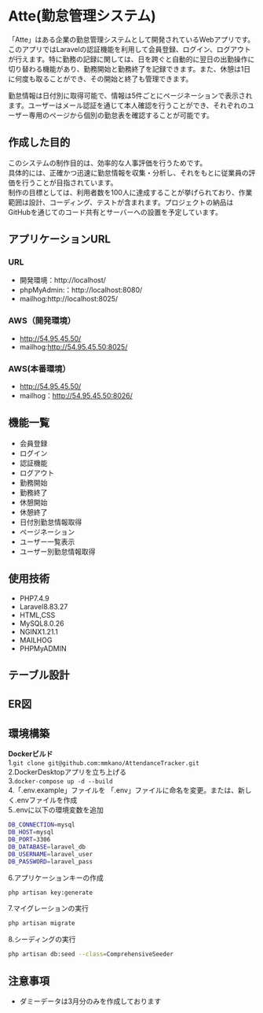# Atte(勤怠管理システム)
「Atte」はある企業の勤怠管理システムとして開発されているWebアプリです。　　
このアプリではLaravelの認証機能を利用して会員登録、ログイン、ログアウトが行えます。特に勤務の記録に関しては、日を跨ぐと自動的に翌日の出勤操作に切り替わる機能があり、勤務開始と勤務終了を記録できます。また、休憩は1日に何度も取ることができ、その開始と終了も管理できます。　　

勤怠情報は日付別に取得可能で、情報は5件ごとにページネーションで表示されます。ユーザーはメール認証を通じて本人確認を行うことができ、それぞれのユーザー専用のページから個別の勤怠表を確認することが可能です。  


## 作成した目的  
このシステムの制作目的は、効率的な人事評価を行うためです。  
具体的には、正確かつ迅速に勤怠情報を収集・分析し、それをもとに従業員の評価を行うことが目指されています。  
制作の目標としては、利用者数を100人に達成することが挙げられており、作業範囲は設計、コーディング、テストが含まれます。プロジェクトの納品はGitHubを通じてのコード共有とサーバーへの設置を予定しています。  


## アプリケーションURL  

### URL  
* 開発環境：http://localhost/  
* phpMyAdmin:：http://localhost:8080/  
* mailhog:http://localhost:8025/  

### AWS（開発環境）  
* http://54.95.45.50/  
* mailhog:http://54.95.45.50:8025/  

### AWS(本番環境）  
* http://54.95.45.50/  
* mailhog：http://54.95.45.50:8026/  


## 機能一覧  
* 会員登録  
* ログイン  
* 認証機能  
* ログアウト  	
* 勤務開始  	
* 勤務終了  	
* 休憩開始  	
* 休憩終了  	
* 日付別勤怠情報取得  	
* ページネーション
* ユーザー一覧表示
* ユーザー別勤怠情報取得
	

## 使用技術
* PHP7.4.9
* Laravel8.83.27 
* HTML,CSS  
* MySQL8.0.26    
* NGINX1.21.1  
* MAILHOG  
* PHPMyADMIN  


## テーブル設計  


## ER図  



## 環境構築  

**Dockerビルド**  
1.`git clone git@github.com:mmkano/AttendanceTracker.git`  
2.DockerDesktopアプリを立ち上げる  
3.`docker-compose up -d --build`    
4.「.env.example」ファイルを 「.env」ファイルに命名を変更。または、新しく.envファイルを作成  
5..envに以下の環境変数を追加  
 ```bash
DB_CONNECTION=mysql      
DB_HOST=mysql    
DB_PORT=3306
DB_DATABASE=laravel_db  
DB_USERNAME=laravel_user   
DB_PASSWORD=laravel_pass
```    
6.アプリケーションキーの作成  
``` bash 
php artisan key:generate
```   
7.マイグレーションの実行  
```bash
php artisan migrate
```  
8.シーディングの実行 
``` bash
php artisan db:seed --class=ComprehensiveSeeder
```     

## 注意事項
* ダミーデータは3月分のみを作成しております　　
